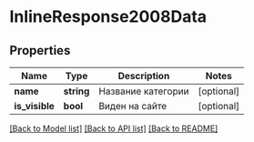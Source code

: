 # InlineResponse2008Data

## Properties
Name | Type | Description | Notes
------------ | ------------- | ------------- | -------------
**name** | **string** | Название категории | [optional] 
**is_visible** | **bool** | Виден на сайте | [optional] 

[[Back to Model list]](../../README.md#documentation-for-models) [[Back to API list]](../../README.md#documentation-for-api-endpoints) [[Back to README]](../../README.md)


